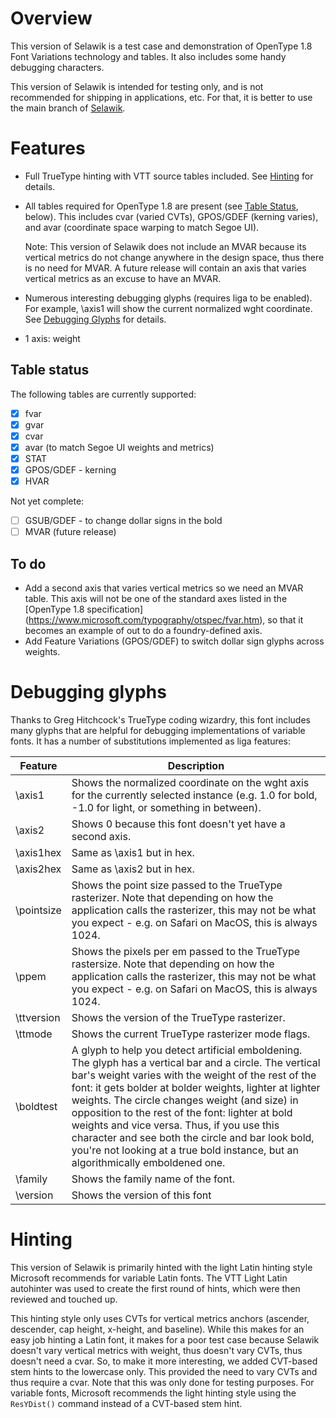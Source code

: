 # Overview
This version of Selawik is a test case and demonstration of OpenType 1.8 Font Variations technology and tables. It also includes some handy debugging characters.

This version of Selawik is intended for testing only, and is not recommended for shipping in applications, etc. For that, it is better to use the main branch of [Selawik](https://github.com/Microsoft/Selawik).

# Features

* Full TrueType hinting with VTT source tables included. See [Hinting](#hinting) for details.
* All tables required for OpenType 1.8 are present (see [Table Status](#table-status), below). This includes cvar (varied CVTs), GPOS/GDEF (kerning varies), and avar (coordinate space warping to match Segoe UI).

	Note: This version of Selawik does not include an MVAR because its vertical metrics do not change anywhere in the design space, thus there is no need for MVAR. A future release will contain an axis that varies vertical metrics as an excuse to have an MVAR.

* Numerous interesting debugging glyphs (requires liga to be enabled). For example, \axis1 will show the current normalized wght coordinate. See [Debugging Glyphs](#debugging-glyphs) for details.
* 1 axis: weight

## Table status
The following tables are currently supported:

- [x] fvar
- [x] gvar
- [x] cvar
- [x] avar (to match Segoe UI weights and metrics)
- [x] STAT
- [x] GPOS/GDEF - kerning
- [x] HVAR

Not yet complete: 

- [ ] GSUB/GDEF - to change dollar signs in the bold
- [ ] MVAR (future release)

## To do
* Add a second axis that varies vertical metrics so we need an MVAR table. This axis will not be one of the standard axes listed in the [OpenType 1.8 specification] (https://www.microsoft.com/typography/otspec/fvar.htm), so that it becomes an example of out to do a foundry-defined axis.
* Add Feature Variations (GPOS/GDEF) to switch dollar sign glyphs across weights.


# Debugging glyphs
Thanks to Greg Hitchcock's TrueType coding wizardry, this font includes many glyphs that are helpful for debugging implementations of variable fonts. It has a number of substitutions implemented as liga features:

Feature | Description
-------- | ----------
\axis1 | Shows the normalized coordinate on the wght axis for the currently selected instance (e.g. 1.0 for bold, -1.0 for light, or something in between).
\axis2 | Shows 0 because this font doesn't yet have a second axis.
\axis1hex | Same as \axis1 but in hex.
\axis2hex | Same as \axis2 but in hex.
\pointsize | Shows the point size passed to the TrueType rasterizer. Note that depending on how the application calls the rasterizer, this may not be what you expect - e.g. on Safari on MacOS, this is always 1024.
\ppem | Shows the pixels per em passed to the TrueType rastersize. Note that depending on how the application calls the rasterizer, this may not be what you expect - e.g. on Safari on MacOS, this is always 1024.
\ttversion | Shows the version of the TrueType rasterizer.
\ttmode | Shows the current TrueType rasterizer mode flags.
\boldtest | A glyph to help you detect artificial emboldening. The glyph has a vertical bar and a circle. The vertical bar's weight varies with the weight of the rest of the font: it gets bolder at bolder weights, lighter at lighter weights. The circle changes weight (and size) in opposition to the rest of the font: lighter at bold weights and vice versa. Thus, if you use this character and see both the circle and bar look bold, you're not looking at a true bold instance, but an algorithmically emboldened one.
\family | Shows the family name of the font.
\version | Shows the version of this font




# Hinting
This version of Selawik is primarily hinted with the light Latin hinting style Microsoft recommends for variable Latin fonts. The VTT Light Latin autohinter was used to create the first round of hints, which were then reviewed and touched up. 

This hinting style only uses CVTs for vertical metrics anchors (ascender, descender, cap height, x-height, and baseline). While this makes for an easy job hinting a Latin font, it makes for a poor test case because Selawik doesn't vary vertical metrics with weight, thus doesn't vary CVTs, thus doesn't need a cvar. So, to make it more interesting, we added CVT-based stem hints to the lowercase only. This provided the need to vary CVTs and thus require a cvar. Note that this was only done for testing purposes. For variable fonts, Microsoft recommends the light hinting style using the `ResYDist()` command instead of a CVT-based stem hint. 
